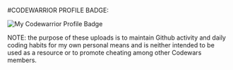#CODEWARRIOR PROFILE BADGE:

![My Codewarrior Profile Badge](https://www.codewars.com/users/SVENTRIPIKAL/badges/large)


NOTE: the purpose of these uploads is to maintain Github activity and daily coding habits
      for my own personal means and is neither intended to be used as a resource or to promote
      cheating among other Codewars members.
